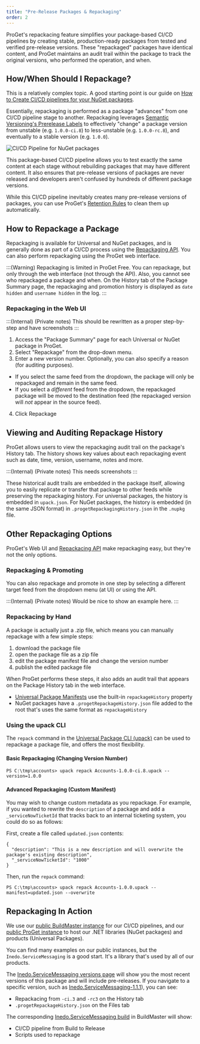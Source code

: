 ```yaml
---
title: "Pre-Release Packages & Repackaging"
order: 2
---
```


ProGet's repackacing feature simplifies your package-based CI/CD pipelines by creating stable, production-ready packages from tested and verified pre-release versions. These "repackaged" packages have identical content, and ProGet maintains an audit trail within the package to track the original versions, who performed the operation, and when.

## How/When Should I Repackage?
This is a relatively complex topic. A good starting point is our guide on [How to Create CI/CD pipelines for your NuGet packages](https://blog.inedo.com/nuget/how-to-use-cicd-pipelines-for-packages).

Essentially, repackaging is performed as a package "advances" from one CI/CD pipeline stage to another. Repackaging leverages [Semantic Versioning's Prerelease Labels](https://semver.org/#spec-item-9) to effectively "change" a package version from unstable (e.g. `1.0.0-ci.8`) to less-unstable (e.g. `1.0.0-rc.8`), and eventually to a stable version (e.g. `1.0.0`).

![CI/CD Pipeline for NuGet packages](https://blog.inedo.com/wp-content/uploads/2023/01/NuGet_CICD.png)

This package-based CI/CD pipeline allows you to test exactly the same content at each stage without rebuilding packages that may have different content. It also ensures that pre-release versions of packages are never released and developers aren't confused by hundreds of different package versions.

While this CI/CD pipeline inevitably creates many pre-release versions of packages, you can use ProGet's [Retention Rules](/docs/proget/administration/retention-rules) to clean them up automatically.

## How to Repackage a Package

Repackaging is available for Universal and NuGet packages, and is generally done as part of a CI/CD process using the [Repackaging API](/docs/proget/api/packages/repackage). You can also perform repackaging using the ProGet web interface.

:::(Warning)
Repackaging is limited in ProGet Free. You can repackage, but only through the web interface (not through the API). Also, you cannot see who repackaged a package and when. On the History tab of the Package Summary page, the repackaging and promotion history is displayed as `date hidden` and `username hidden` in the log.
:::

 ### Repackaging in the Web UI
 
:::(Internal) (Private notes)
This should be rewritten as a proper step-by-step and have screenshots
:::

1. Access the "Package Summary" page for each Universal or NuGet package in ProGet.
2. Select "Repackage" from the drop-down menu.
3. Enter a new version number. Optionally, you can also specify a reason (for auditing purposes). 
 * If you select the same feed from the dropdown, the package will only be repackaged and remain in the same feed. 
 * If you select a *different* feed from the dropdown, the repackaged package will be moved to the destination feed (the repackaged version will *not* appear in the source feed).
4. Click Repackage


## Viewing and Auditing Repackage History 

ProGet allows users to view the repackaging audit trail on the package's History tab. The history shows key values about each repackaging event such as date, time, version, username, notes and more.

:::(Internal) (Private notes)
This  needs screenshots
:::

These historical audit trails are embedded in the package itself, allowing you to easily replicate or transfer that package to other feeds while preserving the repackaging history. For universal packages, the history is embedded in `upack.json`. For NuGet packages, the history is embedded (in the same JSON format) in `.progetRepackagingHistory.json` in the `.nupkg` file.

## Other Repackaging Options 

ProGet's Web UI and [Repackacing API](/docs/proget/packages/repackaging) make repackaging easy, but they're not the only options.

###  Repackaging & Promoting

You can also repackage and promote in one step by selecting a different target feed from the dropdown menu (at UI) or using the API.

:::(Internal) (Private notes)
Would be nice to show an example here.
:::


### Repackacing by Hand
A package is actually just a .zip file, which means you can manually repackage with a few simple steps:

1. download the package file
2. open the package file as a zip file 
3. edit the package manifest file and change the version number 
4. publish the edited package file

When ProGet performs these steps, it also adds an audit trail that appears on the Package History tab in the web interface.
* [Universal Package Manifests](/docs/proget/feeds/universal/universal-packages#manifest) use the built-in `repackageHistory` property
* NuGet packages have a `.progetRepackageHistory.json` file added to the root that's uses the same format as `repackageHistory`

### Using the upack CLI 

The `repack` command in the [Universal Package CLI (upack)](/docs/proget/feeds/universal/universal-packages#tools) can be used to repackage a package file, and offers the most flexibility.

####  Basic Repackaging (Changing Version Number)
```
PS C:\tmp\accounts> upack repack Accounts-1.0.0-ci.8.upack --version=1.0.0
```

#### Advanced  Repackaging (Custom Manifest)
You may wish to change custom metadata as you repackage. For example, if you wanted to rewrite the `description` of a package and add a `_serviceNowTicketId` that tracks back to an internal ticketing system, you could do so as follows:

First, create a file called `updated.json` contents:
```
{
  "description": "This is a new description and will overwrite the package's existing description",
  "_serviceNowTicketId": "1000"
}
```

Then, run the `repack` command:

```
PS C:\tmp\accounts> upack repack Accounts-1.0.0.upack --manifest=updated.json --overwrite
```

## Repackaging In Action
We use our [public BuildMaster instance](https://buildmaster.inedo.com) for our CI/CD pipelines, and our [public ProGet instance](https://proget.inedo.com) to host our .NET libraries (NuGet packages) and products (Universal Packages). 

You can find many examples on our public instances, but the `Inedo.ServiceMessaging` is a good start. It's a library that's used by all of our products.

The [Inedo.ServiceMessaging versions page](https://proget.inedo.com/feeds/NuGetLibraries/Inedo.ServiceMessaging/versions) will show you the most recent versions of this package and will include pre-releases. If you navigate to a specific version, such as [Inedo.ServiceMessaging-1.1.1](https://proget.inedo.com/feeds/NuGetLibraries/Inedo.ServiceMessaging/1.1.1)), you can see:
 * Repackacing from `-ci.3` and `-rc3` on the History tab
 * `.progetRepackageHistory.json` on the Files tab

The corresponding [Inedo.ServiceMessaging build](https://buildmaster.inedo.com/applications/66/builds/build?buildId=6951) in BuildMaster will show:
 * CI/CD pipeline from Build to Release
 * Scripts used to repackage
